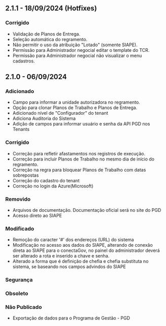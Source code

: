 ## 2.1.1 - 18/09/2024 (Hotfixes)
### Corrigido
- Validação de Planos de Entrega.
- Seleção automática do regramento.
- Não permitir o uso da atribuição "Lotado" (somente SIAPE).
- Permissão para Administrador negocial editar o template do TCR.
- Permissão para Administrador negocial não visualizar o menu cadastros.
## 2.1.0 - 06/09/2024
### Adicionado
- Campo para informar a unidade autorizadora no regramento.
- Opção para clonar Planos de Trabalho e Planos de Entrega.
- Adicionado nível de "Configurador" do tenant
- Adiciona Auditoria do Sistema
- Adição de campos para informar usuário e senha da API PGD nos Tenants
### Corrigido
- Correção para refletir afastamentos nos registros de execução.
- Correção para incluir Planos de Trabalho no mesmo dia de início do regramento.
- Correção na regra para bloquear Planos de Trabalho com datas sobrepostas
- Correção do cadastro do tenant
- Correção no login da Azure(Microsoft)
### Removido
- Arquivos de documentação. Documentação oficial será no site do PGD
- Acesso direto ao SIAPE
### Modificado
- Remoção do caracter '#' dos endereços (URL) do sistema
- Modificação no acesso aos dados do SIAPE, alterando de conexão direta ao SIAPE para o conectaGov, no painel do administrador deverá ser alterado a rota e inserido a chave e senha.
- Alterado a forma que é definição de chefia e chefia substituta no sistema, se baseando nos campos advindos do SIAPE
### Segurança 
### Obsoleto 
### Não Publicado
- Exportação de dados para o Programa de Gestão - PGD